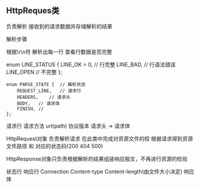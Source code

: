 ## HttpReques类

负责解析 接收到的请求数据并存储解析的结果

解析步骤

根据\r\n符 解析出每一行 查看行数据是否完整

 enum LINE_STATUS
    {
        LINE_OK = 0,    // 行完整
        LINE_BAD,       // 行语法错误
        LINE_OPEN       // 不完整
    };

    enum PARSE_STATE {  // 解析状态
        REQUEST_LINE,   // 请求行
        HEADERS,    // 请求头
        BODY,   // 请求体
        FINISH, //        
    };

请求行 请求方法 url(path) 协议版本 
请求头 -> 
请求体

HttpRequest对象 负责解析请求 
                在此类中完成对资源文件的校
                根据请求得到资源文件路径 和 对应的状态码(200 404 500)

HttpResponse对象只负责根据解析的结果组装响应报文，不再进行资源的检验

状态行 
响应行 Connection Content-type Content-length(由文件大小决定)
响应体